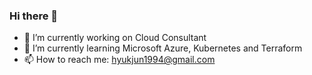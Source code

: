 ### Hi there 👋
- 🔭 I’m currently working on Cloud Consultant
- 🌱 I’m currently learning Microsoft Azure, Kubernetes and Terraform
- 📫 How to reach me: hyukjun1994@gmail.com

